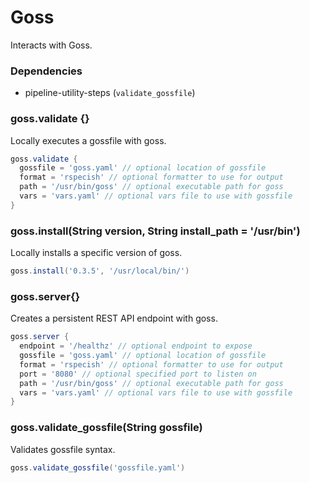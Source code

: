 # Goss

Interacts with Goss.

### Dependencies

- pipeline-utility-steps (`validate_gossfile`)

### goss.validate {}
Locally executes a gossfile with goss.

```groovy
goss.validate {
  gossfile = 'goss.yaml' // optional location of gossfile
  format = 'rspecish' // optional formatter to use for output
  path = '/usr/bin/goss' // optional executable path for goss
  vars = 'vars.yaml' // optional vars file to use with gossfile
}
```

### goss.install(String version, String install_path = '/usr/bin')
Locally installs a specific version of goss.

```groovy
goss.install('0.3.5', '/usr/local/bin/')
```

### goss.server{}
Creates a persistent REST API endpoint with goss.

```groovy
goss.server {
  endpoint = '/healthz' // optional endpoint to expose
  gossfile = 'goss.yaml' // optional location of gossfile
  format = 'rspecish' // optional formatter to use for output
  port = '8080' // optional specified port to listen on
  path = '/usr/bin/goss' // optional executable path for goss
  vars = 'vars.yaml' // optional vars file to use with gossfile
}
```

### goss.validate_gossfile(String gossfile)
Validates gossfile syntax.

```groovy
goss.validate_gossfile('gossfile.yaml')
```
